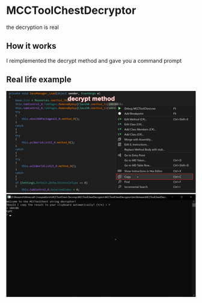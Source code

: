 # MCCToolChestDecryptor
the decryption is real

## How it works
I reimplemented the decrypt method and gave you a command prompt

## Real life example

![dnSpy](https://github.com/CheatBreakerX/MCCToolChestDecryptor/blob/master/assets/dnSpy_kaXiaJILAe.png?raw=true)
![prompt](https://github.com/CheatBreakerX/MCCToolChestDecryptor/blob/master/assets/MCCToolChestDecryptor_kdDP9xWfqZ.png?raw=true)
